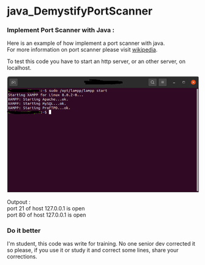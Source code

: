 # java_DemystifyPortScanner
<h3>Implement Port Scanner with Java :</h3>
<p>Here is an example of how implement a port scanner with java.</br>
For more information on port scanner please visit <a href="https://en.wikipedia.org/wiki/Port_scanner">wikipedia</a>.</p>

<p>To test this code you have to start an http server, or an other server, on localhost.</p>
<p align="center">
  <img src="https://github.com/usercrixus/java_DemystifyPortScanner/blob/master/demo.pnj?raw=true" />
</p>
<p>Outpout :</br>
port 21 of host 127.0.0.1 is open</br>
port 80 of host 127.0.0.1 is open
</p>


<h3>Do it better</h3>
<p>I'm student, this code was write for training. No one senior dev corrected it so please, if you use it or study it and correct some lines, share your corrections.</p>

